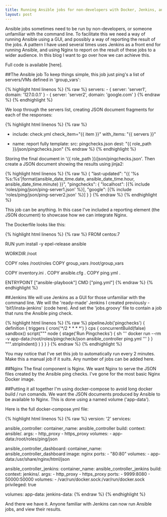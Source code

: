 ```yaml
---
title: Running Ansible jobs for non-developers with Docker, Jenkins, and Nginx
layout: post
---
```


Ansible jobs sometimes need to be run by non-developers, or someone unfamiliar with the command line.
To facilitate this we need a way of running Ansible using a GUI, and possibly a way of reporting the result of the jobs.
A pattern I have used several times uses Jenkins as a front end for running Ansible, and using Nginx to report on the result of these jobs to a wider audience.
In this blog I want to go over how we can achieve this.

Full code is available [here].

##The Ansible job
To keep things simple, this job just ping's a list of servers/VMs defined in 'group_vars':

{% highlight html linenos %}
{% raw %}
servers:
    - { server: 'server1', domain: '127.0.0.1' }
    - { server: 'server2', domain: 'google.com' }
{% endraw %}
{% endhighlight %}

We loop through the servers list, creating JSON document fragments for each of the responses:

{% highlight html linenos %}
{% raw %}
- include: check.yml check_item="{{ item }}"
  with_items: "{{ servers }}"

- name: report fully
  template:
    src: pingchecks.json
    dest: "{{ role_path }}/json/pingchecks.json"
{% endraw %}
{% endhighlight %}

Storing the final document in '{{ role_path }}/json/pingchecks.json'.
Then create a JSON document showing the results using jinja2:

{% highlight html linenos %}
{% raw %}
{
  "last-updated": "{{ '%s %s:%s'|format(ansible_date_time.date, ansible_date_time.hour, ansible_date_time.minute) }}",
  "pingchecks": {
    "localhost": [{% include 'roles/ping/json/ping-server1.json' %}],
    "google": [{% include 'roles/ping/json/ping-server2.json' %}]
  }
}
{% endraw %}
{% endhighlight %}

This job can be anything. In this case I've included a reporting element (the JSON document) to showcase how we can integrate Nginx.

The Dockerfile looks like this:

{% highlight html linenos %}
{% raw %}
FROM centos:7

RUN yum install -y epel-release ansible

WORKDIR /root

COPY roles /root/roles
COPY group_vars /root/group_vars

COPY inventory.ini .
COPY ansible.cfg .
COPY ping.yml .

ENTRYPOINT ["ansible-playbook"]
CMD ["ping.yml"]
{% endraw %}
{% endhighlight %}


##Jenkins
We will use Jenkins as a GUI for those unfamiliar with the command line.
We will the 'ready-made' Jenkins I created previously - 'bit1/insta-jenkins' (code here).
And set the 'jobs.groovy' file to contain a job that runs the Ansible ping check.

{% highlight html linenos %}
{% raw %}
pipelineJob('pingchecks') {
    definition {
        triggers {
            cron('*/2 * * * *')
        }
        cps {
            concurrentBuild(false)
            sandbox()
            script("""
                node {
                  stage('Run Pingchecks') {
                        sh '''
                            docker run --rm -v app-data:/root/roles/pingcheck/json ansible_controller ping.yml
                        '''
                  }
                }
              """.stripIndent()
            )
        }
    }
}
{% endraw %}
{% endhighlight %}

You may notice that I've set this job to automatically run every 2 minutes. Make this a manual job if it suits. Any number of jobs can be added here.

##Nginx
The final component is Nginx. We want Nginx to serve the JSON files created by the Ansible ping checks.
I've gone for the most basic Nginx Docker image.

##Putting it all together
I'm using docker-compose to avoid long docker build / run comands.
We want the JSON documents produced by Ansible to be available to Nginx.
This is done using a named volume ('app-data').

Here is the full docker-compose.yml file:

{% highlight html linenos %}
{% raw %}
version: '2'
services:

  ansible_controller:
    container_name: ansible_controller
    build:
      context: ansible/.
      args:
        - http_proxy
        - https_proxy
    volumes:
      - app-data:/root/roles/ping/json

  ansible_controller_dashboard:
    container_name: ansible_controller_dashboard
    image: nginx
    ports:
      - "80:80"
    volumes:
      - app-data:/usr/share/nginx/html/json

  ansible_controller_jenkins:
    container_name: ansible_controller_jenkins
    build:
      context: jenkins/.
      args:
        - http_proxy
        - https_proxy
    ports:
      - 9999:8080
      - 50000:50000
    volumes:
      - /var/run/docker.sock:/var/run/docker.sock
    privileged: true

volumes:
  app-data:
  jenkins-data:
{% endraw %}
{% endhighlight %}

And there we have it.
Anyone familiar with Jenkins can now run Ansible jobs, and view their results.
